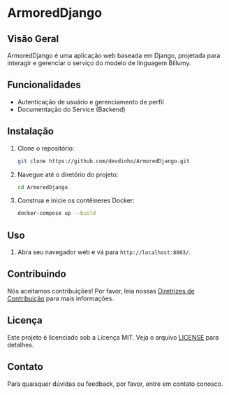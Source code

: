 # ArmoredDjango

## Visão Geral

ArmoredDjango é uma aplicação web baseada em Django, projetada para interagir e gerenciar o serviço do modelo de linguagem Billumy.

## Funcionalidades

- Autenticação de usuário e gerenciamento de perfil
- Documentação do Service (Backend)

## Instalação

1. Clone o repositório:
    ```bash
    git clone https://github.com/devdinho/ArmoredDjango.git
    ```
2. Navegue até o diretório do projeto:
    ```bash
    cd ArmoredDjango
    ```
3. Construa e inicie os contêineres Docker:
    ```bash
    docker-compose up --build
    ```

## Uso

1. Abra seu navegador web e vá para `http://localhost:8003/`.


## Contribuindo

Nós aceitamos contribuições! Por favor, leia nossas [Diretrizes de Contribuição](CONTRIBUTING.md) para mais informações.

## Licença

Este projeto é licenciado sob a Licença MIT. Veja o arquivo [LICENSE](LICENSE) para detalhes.

## Contato

Para quaisquer dúvidas ou feedback, por favor, entre em contato conosco.
